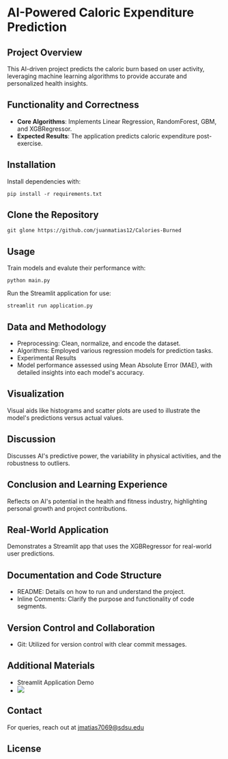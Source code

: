 # AI-Powered Caloric Expenditure Prediction

## Project Overview
This AI-driven project predicts the caloric burn based on user activity, leveraging machine learning algorithms to provide accurate and personalized health insights.

## Functionality and Correctness
- **Core Algorithms**: Implements Linear Regression, RandomForest, GBM, and XGBRegressor.
- **Expected Results**: The application predicts caloric expenditure post-exercise.

## Installation
Install dependencies with:
```
pip install -r requirements.txt
```
## Clone the Repository
```
git glone https://github.com/juanmatias12/Calories-Burned
```
## Usage
Train models and evalute their performance with: 
```
python main.py
```

Run the Streamlit application for use:
```
streamlit run application.py
```
## Data and Methodology
* Preprocessing: Clean, normalize, and encode the dataset.
* Algorithms: Employed various regression models for prediction tasks.
* Experimental Results
* Model performance assessed using Mean Absolute Error (MAE), with detailed insights into each model's accuracy.

## Visualization
Visual aids like histograms and scatter plots are used to illustrate the model's predictions versus actual values.

## Discussion
Discusses AI's predictive power, the variability in physical activities, and the robustness to outliers.

## Conclusion and Learning Experience
Reflects on AI's potential in the health and fitness industry, highlighting personal growth and project contributions.

## Real-World Application
Demonstrates a Streamlit app that uses the XGBRegressor for real-world user predictions.

## Documentation and Code Structure
* README: Details on how to run and understand the project.
* Inline Comments: Clarify the purpose and functionality of code segments.
## Version Control and Collaboration
* Git: Utilized for version control with clear commit messages.

## Additional Materials
* Streamlit Application Demo
* <div>
    <a href="https://www.loom.com/share/56c0ea5333c946cd839a0376d55f97ab">
    </a>
    <a href="https://www.loom.com/share/56c0ea5333c946cd839a0376d55f97ab">
      <img style="max-width:300px;" src="https://cdn.loom.com/sessions/thumbnails/56c0ea5333c946cd839a0376d55f97ab-with-play.gif">
    </a>
  </div>

## Contact
For queries, reach out at jmatias7069@sdsu.edu

## License





